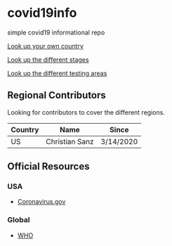 # covid19info
simple covid19 informational repo

[Look up your own country](Countries.md)

[Look up the different stages](Stages.md)

[Look up the different testing areas](Testing.md)

## Regional Contributors

Looking for contributors to cover the different regions. 

| Country  | Name  | Since |
|---|---|---|
| US  | Christian Sanz  | 3/14/2020 |

## Official Resources

### USA 

  * [Coronavirus.gov](http://coronavirus.gov)

### Global

  * [WHO](https://www.who.int/) 